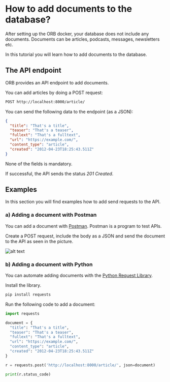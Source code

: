 # How to add documents to the database?

After setting up the ORB docker, your database does not include any documents. Documents can be articles, podcasts, messages, newsletters etc.

In this tutorial you will learn how to add documents to the database.

## The API endpoint

ORB provides an API endpoint to add documents.

You can add articles by doing a POST request:

```bash
POST http://localhost:8000/article/
```

You can send the following data to the endpoint (as a JSON):
```json
{
  "title": "That's a title",
  "teaser": "That's a teaser",
  "fullext": "That's a fulltext",
  "url": "https://example.com/",
  "content_type": "article",
  "created": "2012-04-23T18:25:43.511Z"
}
```
None of the fields is mandatory.

If successful, the API sends the status *201 Created*.

## Examples

In this section you will find examples how to add send requests to the API.

### a) Adding a document with Postman

You can add a document with [Postman](https://www.postman.com/). Postman is a program to test APIs.

Create a POST request, include the body as a JSON and send the document to the API as seen in the picture.

![alt text](../tutorials/1-adding-documents-to-the-database/add-document-w-postman.png "Add document with Postman")

### b) Adding a document with Python

You can automate adding documents with the [Python Request Library](https://requests.readthedocs.io/en/latest/).

Install the library.

```bash
pip install requests
```

Run the following code to add a document:
```python
import requests

document = {
  "title": "That's a title",
  "teaser": "That's a teaser",
  "fullext": "That's a fulltext",
  "url": "https://example.com/",
  "content_type": "article",
  "created": "2012-04-23T18:25:43.511Z"
}

r = requests.post('http://localhost:8000/article/', json=document)

print(r.status_code)
```